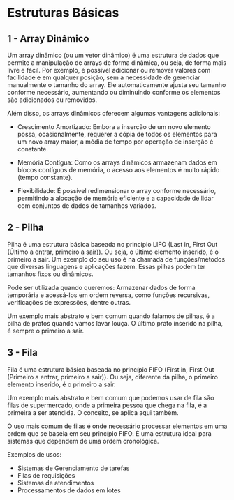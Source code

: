 # Estruturas Básicas

## 1 - Array Dinâmico
Um array dinâmico (ou um vetor dinâmico) é uma estrutura de dados que permite a manipulação de arrays de forma dinâmica, 
ou seja, de forma mais livre e fácil. Por exemplo, é possível adicionar ou remover valores com facilidade e em qualquer posição, 
sem a necessidade de gerenciar manualmente o tamanho do array. Ele automaticamente ajusta seu tamanho conforme necessário, 
aumentando ou diminuindo conforme os elementos são adicionados ou removidos.

Além disso, os arrays dinâmicos oferecem algumas vantagens adicionais:

- Crescimento Amortizado: Embora a inserção de um novo elemento possa, ocasionalmente, requerer a cópia de todos os elementos
para um novo array maior, a média de tempo por operação de inserção é constante.

- Memória Contígua: Como os arrays dinâmicos armazenam dados em blocos contíguos de memória, o acesso aos elementos é muito 
rápido (tempo constante).

- Flexibilidade: É possível redimensionar o array conforme necessário, permitindo a alocação de memória eficiente e a capacidade 
de lidar com conjuntos de dados de tamanhos variados.

## 2 - Pilha
Pilha é uma estrutura básica baseada no princípio LIFO (Last in, First Out (Último a entrar, primeiro a sair)). Ou seja, 
o último elemento inserido, é o primeiro a sair. Um exemplo do seu uso é na chamada de funções/métodos que diversas linguagens
e aplicações fazem. Essas pilhas podem ter tamanhos fixos ou dinâmicos. 

Pode ser utilizada quando queremos: Armazenar dados de forma temporária e acessá-los em ordem reversa, como funções recursivas,
verificações de expressões, dentre outras.

Um exemplo mais abstrato e bem comum quando falamos de pilhas, é a pilha de pratos quando vamos lavar louça. O último prato
inserido na pilha, é sempre o primeiro a sair. 

## 3 - Fila
Fila é uma estrutura básica baseada no princípio FIFO (First in, First Out (Primeiro a entrar, primeiro a sair)). Ou seja,
diferente da pilha, o primeiro elemento inserido, é o primeiro a sair. 

Um exemplo mais abstrato e bem comum que podemos usar de fila são filas de supermercado, onde a primeira pessoa que chega 
na fila, é a primeira a ser atendida. O conceito, se aplica aqui também.

O uso mais comum de filas é onde necessário processar elementos em uma ordem que se baseia em seu princípio FIFO. É uma 
estrutura ideal para sistemas que dependem de uma ordem cronológica.

Exemplos de usos:
- Sistemas de Gerenciamento de tarefas
- Filas de requisições
- Sistemas de atendimentos
- Processamentos de dados em lotes